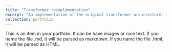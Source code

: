 ```yaml
---
title: "Transformer reimplementation"
excerpt: "An implementation of the original transformer arquitecture, including multihead attention module, as well as encoder and decoder blocks <br/><img src='/images/transformerAttAlluNeed.png'>"
collection: portfolio
---
```


This is an item in your portfolio. It can be have images or nice text. If you name the file .md, it will be parsed as markdown. If you name the file .html, it will be parsed as HTML.
